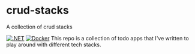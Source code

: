 # crud-stacks
A collection of crud stacks

[![.NET](https://github.com/deanagan/crud-stacks/actions/workflows/dotnet.yml/badge.svg)](https://github.com/deanagan/crud-stacks/actions/workflows/dotnet.yml)
[![Docker](https://github.com/deanagan/crud-stacks/actions/workflows/docker-publish-aspdotnet-backend.yml/badge.svg)](https://github.com/deanagan/crud-stacks/actions/workflows/docker-publish-aspdotnet-backend.yml)
This repo is a collection of todo apps that I've written to play around with different tech stacks.
